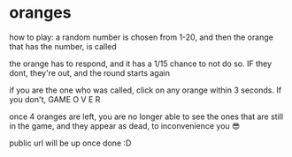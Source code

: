 # oranges
how to play:
a random number is chosen from 1-20, and then the orange that has the number, is called

the orange has to respond, and it has a 1/15 chance to not do so. IF they dont, they're out, and the round starts again

if you are the one who was called, click  on any orange within 3 seconds. If you don't, GAME O V E R



once 4 oranges are left, you are no longer able to see the ones that are still in the game, and they appear as dead, to inconvenience you :sunglasses:

public url will be up once done :D
